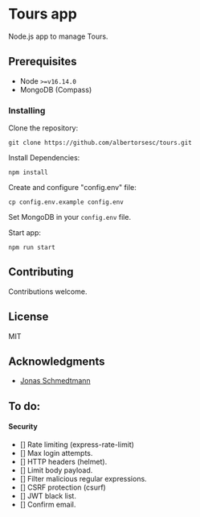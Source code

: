# Tours app

Node.js app to manage Tours.

## Prerequisites

- Node `>=v16.14.0`
- MongoDB (Compass)

### Installing

Clone the repository:

`git clone https://github.com/albertorsesc/tours.git`

Install Dependencies:

`npm install`

Create and configure "config.env" file:

`cp config.env.example config.env`

Set MongoDB in your `config.env` file.

Start app:

`npm run start`

## Contributing

Contributions welcome.

## License

MIT

## Acknowledgments

  - [Jonas Schmedtmann](https://twitter.com/jonasschmedtman)

## To do:

#### Security

* [] Rate limiting (express-rate-limit)
* [] Max login attempts.
* [] HTTP headers (helmet).
* [] Limit body payload.
* [] Filter malicious regular expressions.
* [] CSRF protection (csurf)
* [] JWT black list.
* [] Confirm email.
